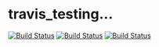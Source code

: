 # travis_testing...

[![Build Status](https://travis-ci.com/PeterHedleyJHA/travis_testing.svg?branch=master)](https://travis-ci.com/PeterHedleyJHA/travis_testing)
[![Build Status](http://52.19.77.9/travis_testing/master/pylint.svg)](http://52.19.77.9/travis_testing/master/pylint_report.html)
[![Build Status](http://52.19.77.9/travis_testing/master/cov.svg)](http://52.19.77.9/travis_testing/master/cov_rep/coverage_report.html)
